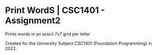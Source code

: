 # Print WordS | CSC1401 - Assignment2
Prints words in an asscii 7x7 grid per letter

Created for the University Subject CSC1401 (Foundation Programming) in 2022.
